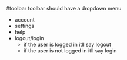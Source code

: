 #toolbar
toolbar should have a dropdown menu
* account
* settings
* help
* logout/login
    * if the user is logged in itll say logout
    * if the user is not logged in itll say login